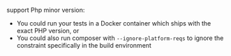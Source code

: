 support Php minor version:

- You could run your tests in a Docker container which ships with the exact PHP version, or
- You could also run composer with ``--ignore-platform-reqs`` to ignore the constraint specifically in the build environment
